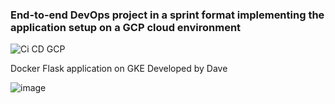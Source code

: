 
### End-to-end DevOps project in a sprint format implementing the application setup on a GCP cloud environment

 ![Ci   CD GCP](https://user-images.githubusercontent.com/29576337/234991334-d5598f99-09e1-4c49-a31a-c9e3b13c3190.png)

 Docker Flask application on GKE
 Developed by Dave

![image](https://user-images.githubusercontent.com/29576337/234988976-82a359d4-900b-43ef-93c9-3c5c83ecaae0.png)
